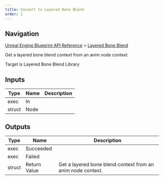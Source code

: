 ```yaml
---
title: Convert to Layered Bone Blend
order: 1
---
```

## Navigation

[Unreal Engine Blueprint API Reference](https://dev.epicgames.com/documentation/en-us/unreal-engine/BlueprintAPI) > [Layered Bone Blend](https://dev.epicgames.com/documentation/en-us/unreal-engine/BlueprintAPI/LayeredBoneBlend)

Get a layered bone blend context from an anim node context.

Target is Layered Bone Blend Library

## Inputs

| Type | Name | Description |
| --- | --- | --- |
| exec | In |  |
| struct | Node |  |

## Outputs

| Type | Name | Description |
| --- | --- | --- |
| exec | Succeeded |  |
| exec | Failed |  |
| struct | Return Value | Get a layered bone blend context from an anim node context. |
